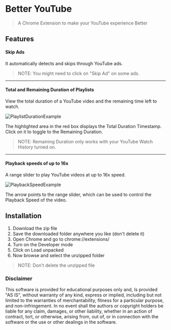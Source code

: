 # Better YouTube

> A Chrome Extension to make your YouTube experience Better

## Features

#### Skip Ads

It automatically detects and skips through YouTube ads.

> NOTE: You might need to click on "Skip Ad" on some ads.

---

#### Total and Remaining Duration of Playlists

View the total duration of a YouTube video and the remaining time left to watch.

![PlaylistDurationExample](https://github.com/AnanjanRaghavKhajuria/BetterYouTube/assets/116965579/9d6b0c9d-2111-477c-82a0-f38eb8f1c389)

The highlighted area in the red box displays the Total Duration Timestamp. Click on it to toggle to the Remaining Duration.

> NOTE: Remaining Duration only works with your YouTube Watch History turned on.

---

#### Playback speeds of up to 16x

A range slider to play YouTube videos at up to 16x speed.

![PlaybackSpeedExample](https://github.com/AnanjanRaghavKhajuria/BetterYouTube/assets/116965579/fa7ac7cb-e953-43ed-b2a7-ff492b44c9f7)

The arrow points to the range slider, which can be used to control the Playback Speed of the video.

## Installation

1. Download the zip file
2. Save the downloaded folder anywhere you like (don't delete it)
3. Open Chrome and go to chrome://extensions/
4. Turn on the Developer mode
5. Click on Load unpacked 
6. Now browse and select the unzipped folder

> NOTE: Don't delete the unzipped file


### Disclaimer

 This software is provided for educational purposes only and, Is provided "AS IS", without warranty of any kind, express or implied, including but not limited to the warranties of merchantability, fitness for a particular purpose, and non-infringement. In no event shall the authors or copyright holders be liable for any claim, damages, or other liability, whether in an action of contract, tort, or otherwise, arising from, out of, or in connection with the software or the use or other dealings in the software.
